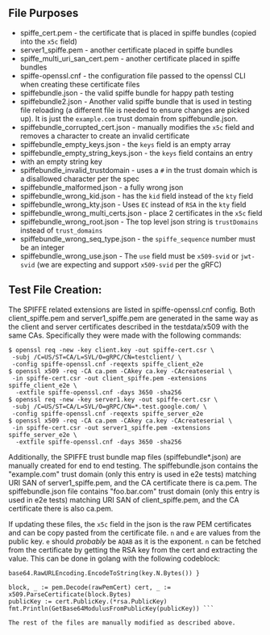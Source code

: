 ## File Purposes

*   spiffe_cert.pem - the certificate that is placed in spiffe bundles (copied
    into the `x5c` field)
*   server1_spiffe.pem - another certificate placed in spiffe bundles
*   spiffe_multi_uri_san_cert.pem - another certificate placed in spiffe bundles
*   spiffe-openssl.cnf - the configuration file passed to the openssl CLI when
    creating these certificate files
*   spiffebundle.json - the valid spiffe bundle for happy path testing
*   spiffebundle2.json - Another valid spiffe bundle that is used in testing
    file reloading (a different file is needed to ensure changes are picked up).
    It is just the `example.com` trust domain from spiffebundle.json.
*   spiffebundle_corrupted_cert.json - manually modifies the `x5c` field and
    removes a character to create an invalid certificate
*   spiffebundle_empty_keys.json - the `keys` field is an empty array
*   spiffebundle_empty_string_keys.json - the `keys` field contains an entry
*   with an empty string key
*   spiffebundle_invalid_trustdomain - uses a `#` in the trust domain which is a
    disallowed character per the spec
*   spiffebundle_malformed.json - a fully wrong json
*   spiffebundle_wrong_kid.json - has the `kid` field instead of the `kty` field
*   spiffebundle_wrong_kty.json - Uses `EC` instead of `RSA` in the `kty` field
*   spiffebundle_wrong_multi_certs.json - place 2 certificates in the `x5c`
    field
*   spiffebundle_wrong_root.json - The top level json string is `trustDomains`
    instead of `trust_domains`
*   spiffebundle_wrong_seq_type.json - the `spiffe_sequence` number must be an
    integer
*   spiffebundle_wrong_use.json - The `use` field must be `x509-svid` or
    `jwt-svid` (we are expecting and support `x509-svid` per the gRFC)

## Test File Creation:

The SPIFFE related extensions are listed in spiffe-openssl.cnf config. Both
client_spiffe.pem and server1_spiffe.pem are generated in the same way as the
client and server certificates described in the testdata/x509 with the same CAs.
Specifically they were made with the following commands:

```
$ openssl req -new -key client.key -out spiffe-cert.csr \
 -subj /C=US/ST=CA/L=SVL/O=gRPC/CN=testclient/ \
 -config spiffe-openssl.cnf -reqexts spiffe_client_e2e
$ openssl x509 -req -CA ca.pem -CAkey ca.key -CAcreateserial \
 -in spiffe-cert.csr -out client_spiffe.pem -extensions spiffe_client_e2e \
  -extfile spiffe-openssl.cnf -days 3650 -sha256
$ openssl req -new -key server1.key -out spiffe-cert.csr \
 -subj /C=US/ST=CA/L=SVL/O=gRPC/CN=*.test.google.com/ \
 -config spiffe-openssl.cnf -reqexts spiffe_server_e2e
$ openssl x509 -req -CA ca.pem -CAkey ca.key -CAcreateserial \
 -in spiffe-cert.csr -out server1_spiffe.pem -extensions spiffe_server_e2e \
  -extfile spiffe-openssl.cnf -days 3650 -sha256
```

Additionally, the SPIFFE trust bundle map files (spiffebundle*.json) are
manually created for end to end testing. The spiffebundle.json contains the
"example.com" trust domain (only this entry is used in e2e tests) matching URI
SAN of server1_spiffe.pem, and the CA certificate there is ca.pem. The
spiffebundle.json file contains "foo.bar.com" trust domain (only this entry is
used in e2e tests) matching URI SAN of client_spiffe.pem, and the CA certificate
there is also ca.pem.

If updating these files, the `x5c` field in the json is the raw PEM certificates
and can be copy pasted from the certificate file. `n` and `e` are values from
the public key. `e` should *probably* be `AQAB` as it is the exponent. `n` can
be fetched from the certificate by getting the RSA key from the cert and
extracting the value. This can be done in golang with the following codeblock:
``` func GetBase64ModulusFromPublicKey(key *rsa.PublicKey) string { return
base64.RawURLEncoding.EncodeToString(key.N.Bytes()) }

block, _ := pem.Decode(rawPemCert) cert, _ := x509.ParseCertificate(block.Bytes)
publicKey := cert.PublicKey.(*rsa.PublicKey)
fmt.Println(GetBase64ModulusFromPublicKey(publicKey)) ```

The rest of the files are manually modified as described above.
